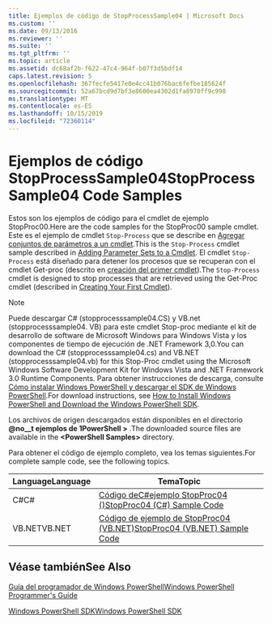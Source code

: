 ```yaml
---
title: Ejemplos de código de StopProcessSample04 | Microsoft Docs
ms.custom: ''
ms.date: 09/13/2016
ms.reviewer: ''
ms.suite: ''
ms.tgt_pltfrm: ''
ms.topic: article
ms.assetid: dc68af2b-f622-47c4-964f-b07f3d5bdf14
caps.latest.revision: 5
ms.openlocfilehash: 367fecfe5417e0e4cc41b076bac6fefbe185624f
ms.sourcegitcommit: 52a67bcd9d7bf3e8600ea4302d1fa8970ff9c998
ms.translationtype: MT
ms.contentlocale: es-ES
ms.lasthandoff: 10/15/2019
ms.locfileid: "72360114"
---
```

# <a name="stopprocesssample04-code-samples"></a><span data-ttu-id="20c8c-102">Ejemplos de código StopProcessSample04</span><span class="sxs-lookup"><span data-stu-id="20c8c-102">StopProcessSample04 Code Samples</span></span>

<span data-ttu-id="20c8c-103">Estos son los ejemplos de código para el cmdlet de ejemplo StopProc00.</span><span class="sxs-lookup"><span data-stu-id="20c8c-103">Here are the code samples for the StopProc00 sample cmdlet.</span></span> <span data-ttu-id="20c8c-104">Este es el ejemplo de cmdlet `Stop-Process` que se describe en [Agregar conjuntos de parámetros a un cmdlet](../cmdlet/adding-parameter-sets-to-a-cmdlet.md).</span><span class="sxs-lookup"><span data-stu-id="20c8c-104">This is the `Stop-Process` cmdlet sample described in [Adding Parameter Sets to a Cmdlet](../cmdlet/adding-parameter-sets-to-a-cmdlet.md).</span></span> <span data-ttu-id="20c8c-105">El cmdlet `Stop-Process` está diseñado para detener los procesos que se recuperan con el cmdlet Get-proc (descrito en [creación del primer cmdlet](../cmdlet/creating-a-cmdlet-without-parameters.md)).</span><span class="sxs-lookup"><span data-stu-id="20c8c-105">The `Stop-Process` cmdlet is designed to stop processes that are retrieved using the Get-Proc cmdlet (described in [Creating Your First Cmdlet](../cmdlet/creating-a-cmdlet-without-parameters.md)).</span></span>

> [!NOTE]
> <span data-ttu-id="20c8c-106">Puede descargar C# (stopprocesssample04.CS) y VB.net (stopprocesssample04. VB) para este cmdlet Stop-proc mediante el kit de desarrollo de software de Microsoft Windows para Windows Vista y los componentes de tiempo de ejecución de .NET Framework 3,0.</span><span class="sxs-lookup"><span data-stu-id="20c8c-106">You can download the C# (stopprocesssample04.cs) and VB.NET (stopprocesssample04.vb) for this Stop-Proc cmdlet using the Microsoft Windows Software Development Kit for Windows Vista and .NET Framework 3.0 Runtime Components.</span></span> <span data-ttu-id="20c8c-107">Para obtener instrucciones de descarga, consulte [Cómo instalar Windows PowerShell y descargar el SDK de Windows PowerShell](/powershell/developer/installing-the-windows-powershell-sdk).</span><span class="sxs-lookup"><span data-stu-id="20c8c-107">For download instructions, see [How to Install Windows PowerShell and Download the Windows PowerShell SDK](/powershell/developer/installing-the-windows-powershell-sdk).</span></span>
>
> <span data-ttu-id="20c8c-108">Los archivos de origen descargados están disponibles en el directorio **@no__t ejemplos de 1PowerShell >** .</span><span class="sxs-lookup"><span data-stu-id="20c8c-108">The downloaded source files are available in the **\<PowerShell Samples>** directory.</span></span>

<span data-ttu-id="20c8c-109">Para obtener el código de ejemplo completo, vea los temas siguientes.</span><span class="sxs-lookup"><span data-stu-id="20c8c-109">For complete sample code, see the following topics.</span></span>

|<span data-ttu-id="20c8c-110">Language</span><span class="sxs-lookup"><span data-stu-id="20c8c-110">Language</span></span>|<span data-ttu-id="20c8c-111">Tema</span><span class="sxs-lookup"><span data-stu-id="20c8c-111">Topic</span></span>|
|--------------|-----------|
|<span data-ttu-id="20c8c-112">C#</span><span class="sxs-lookup"><span data-stu-id="20c8c-112">C#</span></span>|[<span data-ttu-id="20c8c-113">Código deC#ejemplo StopProc04 ()</span><span class="sxs-lookup"><span data-stu-id="20c8c-113">StopProc04 (C#) Sample Code</span></span>](./stopprocesssample04-csharp-sample-code.md)|
|<span data-ttu-id="20c8c-114">VB.NET</span><span class="sxs-lookup"><span data-stu-id="20c8c-114">VB.NET</span></span>|[<span data-ttu-id="20c8c-115">Código de ejemplo de StopProc04 (VB.NET)</span><span class="sxs-lookup"><span data-stu-id="20c8c-115">StopProc04 (VB.NET) Sample Code</span></span>](./stopprocesssample04-vb-net-sample-code.md)|

## <a name="see-also"></a><span data-ttu-id="20c8c-116">Véase también</span><span class="sxs-lookup"><span data-stu-id="20c8c-116">See Also</span></span>

[<span data-ttu-id="20c8c-117">Guía del programador de Windows PowerShell</span><span class="sxs-lookup"><span data-stu-id="20c8c-117">Windows PowerShell Programmer's Guide</span></span>](./windows-powershell-programmer-s-guide.md)

[<span data-ttu-id="20c8c-118">Windows PowerShell SDK</span><span class="sxs-lookup"><span data-stu-id="20c8c-118">Windows PowerShell SDK</span></span>](../windows-powershell-reference.md)
